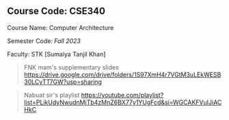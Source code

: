 ## Course Code: **CSE340**

Course Name: Computer Architecture

Semester Code: *Fall 2023*

Faculty: STK [Sumaiya Tanjil Khan]

> FNK mam's supplementary slides 
	https://drive.google.com/drive/folders/1S97XmH4r7VGtM3uLEkWESB30LCyTT7GW?usp=sharing

> Nabuat sir's playlist
	https://youtube.com/playlist?list=PLikUdyNwudnMjTb4zMnZ6BX77y1YUgFcd&si=WGCAKFVuIJiACHkC
